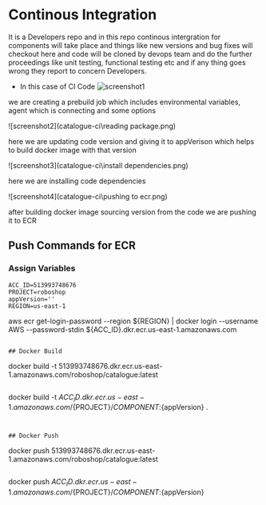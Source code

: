 # Continous Integration
It is a Developers repo and in this repo continous intergration for components will take place and things like new versions and bug fixes will checkout here and code will be cloned by devops team and do the further proceedings like unit testing, functional testing etc and if any thing goes wrong they report to concern Developers.

* In this case of CI Code
![screenshot1](catalogue-ci\prebuild.png)

we are creating a prebuild job which includes environmental variables, agent which is connecting and some options

![screenshot2](catalogue-ci\reading package.png)

here we are updating code version and giving it to appVerison which helps to build docker image with that version

![screenshot3](catalogue-ci\install dependencies.png)

here we are installing code dependencies

![screenshot4](catalogue-ci\pushing to ecr.png)

after building docker image sourcing version from the code we are pushing it to ECR 


## Push Commands for ECR
### Assign Variables
```
ACC_ID=513993748676
PROJECT=roboshop
appVersion=''
REGION=us-east-1

```
aws ecr get-login-password --region ${REGION} | docker login --username AWS --password-stdin ${ACC_ID}.dkr.ecr.us-east-1.amazonaws.com
```

## Docker Build

```
docker build -t 513993748676.dkr.ecr.us-east-1.amazonaws.com/roboshop/catalogue:latest
```
```
docker build -t ${ACC_ID}.dkr.ecr.us-east-1.amazonaws.com/${PROJECT}/${COMPONENT}:${appVersion} .
```


## Docker Push

```
docker push 513993748676.dkr.ecr.us-east-1.amazonaws.com/roboshop/catalogue:latest
```
```
docker push ${ACC_ID}.dkr.ecr.us-east-1.amazonaws.com/${PROJECT}/${COMPONENT}:${appVersion}
```
